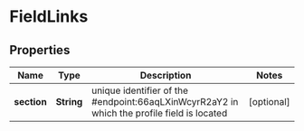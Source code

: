 

# FieldLinks


## Properties

| Name | Type | Description | Notes |
|------------ | ------------- | ------------- | -------------|
|**section** | **String** | unique identifier of the #endpoint:66aqLXinWcyrR2aY2 in which the profile field is located |  [optional] |



